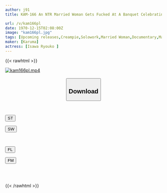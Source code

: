 ```yaml
---
author: j91
title: KAM-166 An NTR Married Woman Gets Fucked At A Banquet Celebrating Her Husband's Promotion At Her Husband's Boss's Promotion Party. A Beautiful Married Woman Gets Drunk And Cums In Full Obscene Style. Miki Yoshii

url: /v/kam166pl
date: 1970-12-15T02:08:00Z
image: "kam166pl.jpg"
tags: [Upcoming releases,Creampie,Solowork,Married Woman,Documentary,Mature Woman,Cuckold	 ]
maker: [Karuma]
actress: [Isawa Ryouko ]
---
```



{{< rawhtml >}}

<div class="video" data-videoid="pending_link.html">
    <a href="javascript:;">
        <img src="/v/kam166pl/kam166pl.jpg" width="WIDTH" height="HEIGHT" alt="kam166pl.mp4" loading="lazy">
    </a>
</div>

<script type="text/javascript" src="https://j91.asia/asset/on-demand-pend.js"></script>

<br>
  <link rel="stylesheet" href="https://j91.asia/asset/bs5.css">
  
  <center>
  <button class="btn btn-primary" type="button" data-bs-toggle="collapse" data-bs-target=".multi-collapse" aria-expanded="false" aria-controls="multiCollapseExample1 multiCollapseExample2"><h2>Download</h2></button></center>
</p>
<div class="row">
  <div class="col">
    <div class="collapse multi-collapse" id="multiCollapseExample1">
      <div class="card card-body">
	      	      <br>
<div class="buttons">  
<p><a href="https://j91.asia/pending_link.html" target="_blank"><button class="btn-hover color-3"><i class="fa fa-download"></i> ST</button></a></p>
<p><a href="https://j91.asia/pending_link.html" target="_blank"><button class="btn-hover color-2"><i class="fa fa-download"></i> SW</button></a></p></div>
    </div>
  </div>
</div>
  <div class="col">
    <div class="collapse multi-collapse" id="multiCollapseExample2">
      <div class="card card-body">
	      <br>
<div class="buttons">
<p><a href="https://j91.asia/pending_link.html" target="_blank"><button class="btn-hover color-9"><i class="fa fa-download"></i> FL</button></a></p>
<p><a href="https://j91.asia/pending_link.html" target="_blank"><button class="btn-hover color-8"><i class="fa fa-download"></i> FM</button></a></p></div>
<br><br>
      </div>
    </div>
  </div>
</div>

{{< /rawhtml >}}